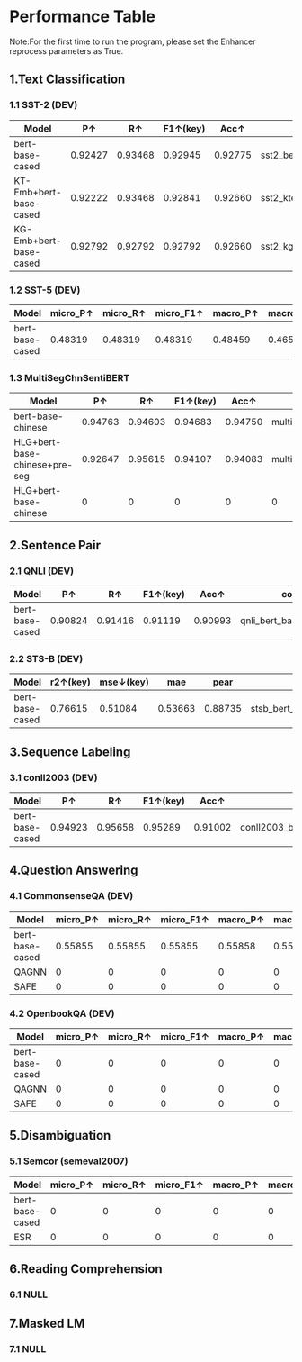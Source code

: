 
#  Performance Table
Note:For the first time to run the program, please set the Enhancer reprocess parameters as True.

## 1.Text Classification

### 1.1 SST-2 (DEV)

| Model | P↑ | R↑ | F1↑(key) | Acc↑ | code |
|---|---|---|---|---|---|
| bert-base-cased | 0.92427 | 0.93468 | 0.92945 | 0.92775 | sst2_bert_base_cased.py |
| KT-Emb+bert-base-cased | 0.92222 | 0.93468 | 0.92841 | 0.92660 | sst2_ktemb_bert_base_cased.py |
| KG-Emb+bert-base-cased | 0.92792 | 0.92792 | 0.92792 | 0.92660 | sst2_kgemb_bert_base_cased.py |

### 1.2 SST-5 (DEV)

| Model | micro_P↑ | micro_R↑ | micro_F1↑ | macro_P↑ | macro_R↑ | macro_F1↑(key) | Acc↑ | code |
|---|---|---|---|---|---|---|---|---|
| bert-base-cased | 0.48319 | 0.48319 | 0.48319 | 0.48459 | 0.46527 | 0.47156 | 0.48319 | sst5_bert_base_cased.py |

### 1.3 MultiSegChnSentiBERT

| Model | P↑ | R↑ | F1↑(key) | Acc↑ | code |
|---|---|---|---|---|---|
| bert-base-chinese | 0.94763 | 0.94603 | 0.94683 | 0.94750 | multisegchnsentibert_bert_base_chinese.py |
| HLG+bert-base-chinese+pre-seg | 0.92647 | 0.95615 | 0.94107 | 0.94083 | multisegchnsentibert_hlg_pre_seg_bert_base_chinese.py |
| HLG+bert-base-chinese | 0 | 0 | 0 | 0 | 0 |


## 2.Sentence Pair

### 2.1 QNLI (DEV)

| Model | P↑ | R↑ | F1↑(key) | Acc↑ | code |
|---|---|---|---|---|---|
| bert-base-cased | 0.90824 | 0.91416 | 0.91119 | 0.90993 | qnli_bert_base_cased.py |

### 2.2 STS-B (DEV)

| Model | r2↑(key) | mse↓(key) | mae | pear | code |
|---|---|---|---|---|---|
| bert-base-cased | 0.76615 | 0.51084 | 0.53663 | 0.88735 | stsb_bert_base_cased.py |

## 3.Sequence Labeling

### 3.1 conll2003 (DEV)

| Model | P↑ | R↑ | F1↑(key) | Acc↑ | code |
|---|---|---|---|---|---|
| bert-base-cased | 0.94923 | 0.95658 | 0.95289 | 0.91002 | conll2003_bert_base_cased.py |

## 4.Question Answering

### 4.1 CommonsenseQA (DEV)

| Model | micro_P↑ | micro_R↑ | micro_F1↑ | macro_P↑ | macro_R↑ | macro_F1↑(key) | Acc↑ | code |
|---|---|---|---|---|---|---|---|---|
| bert-base-cased | 0.55855 | 0.55855 | 0.55855 | 0.55858 | 0.55801 |  0.55816 | 0.55855 | commonsense_qa_bert_base_cased.py | 
| QAGNN | 0 | 0 | 0 | 0 | 0 | 0 | 0 | 0 |
| SAFE | 0 | 0 | 0 | 0 | 0 | 0 | 0 | 0 |

### 4.2 OpenbookQA (DEV)

| Model | micro_P↑ | micro_R↑ | micro_F1↑ | macro_P↑ | macro_R↑ | macro_F1↑(key) | Acc↑ | code |
|---|---|---|---|---|---|---|---|---|
| bert-base-cased | 0 | 0 | 0 | 0 | 0 | 0 | 0 | 0 | 
| QAGNN | 0 | 0 | 0 | 0 | 0 | 0 | 0 | 0 |
| SAFE | 0 | 0 | 0 | 0 | 0 | 0 | 0 | 0 |


## 5.Disambiguation

### 5.1 Semcor (semeval2007)

| Model | micro_P↑ | micro_R↑ | micro_F1↑ | macro_P↑ | macro_R↑ | macro_F1↑(key) | Acc↑ | code |
|---|---|---|---|---|---|---|---|---|
| bert-base-cased | 0 | 0 | 0 | 0 | 0 | 0 | 0 | 0 |
| ESR | 0 | 0 | 0 | 0 | 0 | 0 | 0 | 0 |


## 6.Reading Comprehension

### 6.1 NULL


## 7.Masked LM

### 7.1 NULL